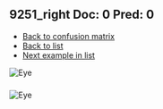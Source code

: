 ## 9251_right Doc: 0 Pred: 0
- [Back to confusion matrix](https://github.com/juliandewit/kaggle_retinopathy/blob/master/matrix.md)
- [Back to list](https://github.com/juliandewit/kaggle_retinopathy/blob/master/lists/00/list.md)
- [Next example in list](https://github.com/juliandewit/kaggle_retinopathy/blob/master/lists/00/92/9253_left.md)

![Eye](https://retinopaty.blob.core.windows.net/size1024/9251_right_0.jpeg)

### 

![Eye]()
